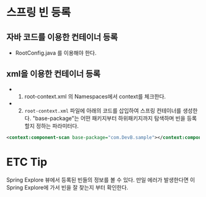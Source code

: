 # 스프링 빈 등록
## 자바 코드를 이용한 컨테이너 등록
- RootConfig.java 를 이용해야 한다.
## xml을 이용한 컨테이너 등록
- 1. root-context.xml 의 Namespaces에서 context를 체크한다.
- 2. <code>root-context.xml</code> 파일에 아래의 코드를 삽입하여 스프링 컨테이너를 생성한다. "base-package"는 어떤 패키지부터 하위패키지까지 탐색하며 빈을 등록할지 정하는 파라미터다.
```xml
<context:component-scan base-package="com.DevB.sample"></context:component-scan>
```

# ETC Tip
Spring Explore 뷰에서 등록된 빈들의 정보를 볼 수 있다. 만일 에러가 발생한다면 이 Spring Explore에 가서 빈을 잘 찾는지 부터 확인한다.